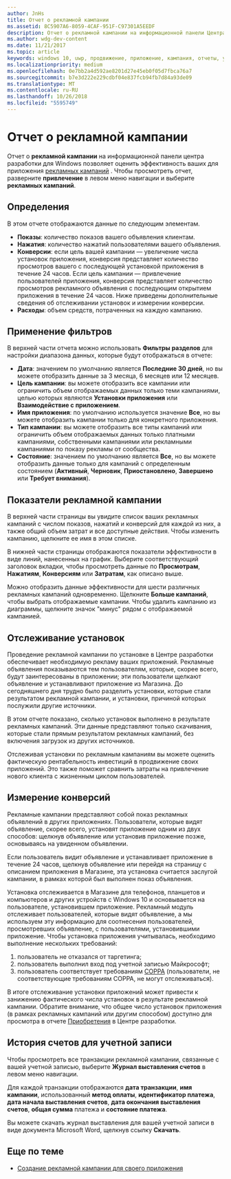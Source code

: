 ```yaml
---
author: JnHs
title: Отчет о рекламной кампании
ms.assetid: 8C5907A6-8059-4CAF-951F-C97301A5EEDF
description: Отчет о рекламной кампании на информационной панели Центра разработки для Windows помогает увидеть показатели эффективности ваших рекламных кампаний по продвижению приложений.
ms.author: wdg-dev-content
ms.date: 11/21/2017
ms.topic: article
keywords: windows 10, uwp, продвижение, приложение, кампания, отчеты, установки
ms.localizationpriority: medium
ms.openlocfilehash: 0e7bb2a4d592ae8201d27e45eb0f05d7fbca76a7
ms.sourcegitcommit: b7e3d222e229cdbf04e837fcb94fb7d84a93de09
ms.translationtype: MT
ms.contentlocale: ru-RU
ms.lasthandoff: 10/26/2018
ms.locfileid: "5595749"
---
```

# <a name="ad-campaign-report"></a>Отчет о рекламной кампании

Отчет о **рекламной кампании** на информационной панели центра разработки для Windows позволяет оценить эффективность ваших для приложения [рекламных кампаний](create-an-ad-campaign-for-your-app.md) . Чтобы просмотреть отчет, разверните **привлечение** в левом меню навигации и выберите **рекламных кампаний**.

## <a name="definitions"></a>Определения

В этом отчете отображаются данные по следующим элементам.

-   **Показы**: количество показов вашего объявления клиентам.
-   **Нажатия**: количество нажатий пользователями вашего объявления.
-   **Конверсии**: если цель вашей кампании — увеличение числа установок приложения, конверсия представляет количество просмотров вашего с последующей установкой приложения в течение 24 часов. Если цель кампании — привлечение пользователей приложения, конверсия представляет количество просмотров рекламного объявления с последующим открытием приложения в течение 24 часов. Ниже приведены дополнительные сведения об отслеживании установок и измерении конверсии.
-   **Расходы**: объем средств, потраченных на каждую кампанию.

## <a name="apply-filters"></a>Применение фильтров

В верхней части отчета можно использовать **Фильтры разделов** для настройки диапазона данных, которые будут отображаться в отчете:

-   **Дата**: значением по умолчанию является **Последние 30 дней**, но вы можете отобразить данные за 3 месяца, 6 месяцев или 12 месяцев.
-   **Цель кампании**: вы можете отобразить все кампании или ограничить объем отображаемых данных только теми кампаниями, целью которых являются **Установки приложения** или **Взаимодействие с приложением**.
-   **Имя приложения**: по умолчанию используется значение **Все**, но вы можете отобразить кампании только для конкретного приложения.
-   **Тип кампании**: вы можете отобразить все типы кампаний или ограничить объем отображаемых данных только платными кампаниями, собственными кампаниями или рекламными кампаниями по показу рекламы от сообщества.
-   **Состояние**: значением по умолчанию является **Все**, но вы можете отобразить данные только для кампаний с определенным состоянием (**Активный**, **Черновик**, **Приостановлено**, **Завершено** или **Требует внимания**).


## <a name="ad-campaign-metrics"></a>Показатели рекламной кампании

В верхней части страницы вы увидите список ваших рекламных кампаний с числом показов, нажатий и конверсий для каждой из них, а также общий объем затрат и все доступные действия. Чтобы изменить кампанию, щелкните ее имя в этом списке.

В нижней части страницы отображаются показатели эффективности в виде линий, нанесенных на график. Выберите соответствующий заголовок вкладки, чтобы просмотреть данные по **Просмотрам**, **Нажатиям**, **Конверсиям** или **Затратам**, как описано выше.

Можно отобразить данные эффективности для шести различных рекламных кампаний одновременно. Щелкните **Больше кампаний**, чтобы выбрать отображаемые кампании. Чтобы удалить кампанию из диаграммы, щелкните значок "минус" рядом с отображаемой кампанией.


## <a name="install-tracking"></a>Отслеживание установок

Проведение рекламной кампании по установке в Центре разработки обеспечивает необходимую рекламу ваших приложений. Рекламные объявления показываются тем пользователям, которые, скорее всего, будут заинтересованы в приложении; эти пользователи щелкают объявление и устанавливают приложение из Магазина. До сегодняшнего дня трудно было разделить установки, которые стали результатом рекламной кампании, и установки, причиной которых послужили другие источники.

В этом отчете показано, сколько установок выполнено в результате рекламных кампаний. Эти данные представляют только скачивания, которые стали прямым результатом рекламных кампаний, без включения загрузок из других источников.

Отслеживая установки по рекламным кампаниям вы можете оценить фактическую рентабельность инвестиций в продвижение своих приложений. Это также поможет сравнить затраты на привлечение нового клиента с жизненным циклом пользователей.


## <a name="measuring-conversions"></a>Измерение конверсий

Рекламные кампании представляют собой показ рекламных объявлений в других приложениях. Пользователи, которые видят объявление, скорее всего, установят приложение одним из двух способов: щелкнув объявление или установив приложение позже, основываясь на увиденном объявлении.

Если пользователь видит объявление и устанавливает приложение в течение 24 часов, щелкнув объявление или перейдя на страницу с описанием приложения в Магазине, эта установка считается заслугой кампании, в рамках которой был выполнен показ объявления.

Установка отслеживается в Магазине для телефонов, планшетов и компьютеров и других устройств с Windows 10 и основывается на пользователе, установившем приложение. Рекламный модуль отслеживает пользователей, которые видят объявление, а мы используем эту информацию для соотнесения пользователей, просмотревших объявление, с пользователями, установившими приложение. Чтобы установка приложения учитывалась, необходимо выполнение нескольких требований:

1.  пользователь не отказался от таргетинга;
2.  пользователь выполнил вход под учетной записью Майкрософт;
3.  пользователь соответствует требованиям [COPPA](http://go.microsoft.com/fwlink?LinkId=536558) (пользователи, не соответствующие требованиям COPPA, не могут отслеживаться).

В итоге отслеживание установки приложений может привести к занижению фактического числа установок в результате рекламной кампании. Обратите внимание, что общее число установок приложения (в рамках рекламных кампаний или другим способом) доступно для просмотра в отчете [Приобретения](acquisitions-report.md) в Центре разработки.


## <a name="account-billing-history"></a>История счетов для учетной записи

Чтобы просмотреть все транзакции рекламной кампании, связанные с вашей учетной записью, выберите **Журнал выставления счетов** в левом меню навигации.

Для каждой транзакции отображаются **дата транзакции**, **имя кампании**, использованный **метод оплаты**, **идентификатор платежа**, **дата начала выставления счетов**, **дата окончания выставления счетов**, **общая сумма** платежа и **состояние платежа**.

Вы можете скачать журнал выставления для вашей учетной записи в виде документа Microsoft Word, щелкнув ссылку **Скачать**.

## <a name="related-topics"></a>Еще по теме

* [Создание рекламной кампании для своего приложения](create-an-ad-campaign-for-your-app.md)

 

 

